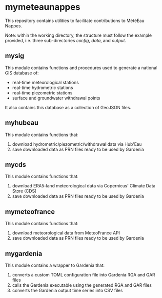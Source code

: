 # mymeteaunappes

This repository contains utilities to facilitate contributions to 
MétéEau Nappes.

Note: within the working directory, the structure must follow the example provided, 
i.e. three sub-directories *config*, *data*, and *output*.

## mysig

This module contains functions and procedures used to generate 
a national GIS database of:
- real-time meteorological stations
- real-time hydrometric stations
- real-time piezometric stations
- surface and groundwater withdrawal points

It also contains this database as a collection of GeoJSON files.

## myhubeau

This module contains functions that:
1. download hydrometric/piezometric/withdrawal data via Hub'Eau
2. save downloaded data as PRN files ready to be used by Gardenia

## mycds

This module contains functions that:
1. download ERA5-land meteorological data via Copernicus' Climate Data Store (CDS)
2. save downloaded data as PRN files ready to be used by Gardenia

## mymeteofrance

This module contains functions that:
1. download meteorological data from MeteoFrance API
2. save downloaded data as PRN files ready to be used by Gardenia

## mygardenia

This module contains a wrapper to Gardenia that:
1. converts a custom TOML configuration file into Gardenia RGA and GAR files
2. calls the Gardenia executable using the generated RGA and GAR files
3. converts the Gardenia output time series into CSV files

